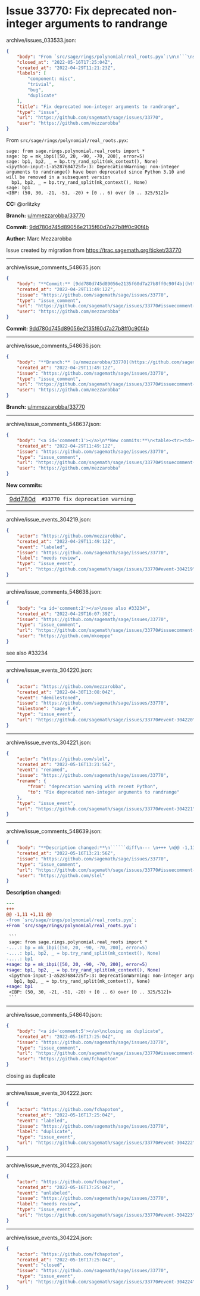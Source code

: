 # Issue 33770: Fix deprecated non-integer arguments to randrange

archive/issues_033533.json:
```json
{
    "body": "From `src/sage/rings/polynomial/real_roots.pyx`:\n\n```\nsage: from sage.rings.polynomial.real_roots import *\nsage: bp = mk_ibpi([50, 20, -90, -70, 200], error=5)\nsage: bp1, bp2, _ = bp.try_rand_split(mk_context(), None)\n<ipython-input-1-a5287684725f>:3: DeprecationWarning: non-integer arguments to randrange() have been deprecated since Python 3.10 and will be removed in a subsequent version\n  bp1, bp2, _ = bp.try_rand_split(mk_context(), None)\nsage: bp1\n<IBP: (50, 30, -21, -51, -20) + [0 .. 6) over [0 .. 325/512]>\n```\n\n**CC:**  @orlitzky\n\n**Branch:** [u/mmezzarobba/33770](https://github.com/sagemath/sagetrac-mirror/tree/u/mmezzarobba/33770)\n\n**Commit:** [9dd780d745d89056e2135f60d7a27b8ff0c90f4b](https://github.com/sagemath/sagetrac-mirror/commit/9dd780d745d89056e2135f60d7a27b8ff0c90f4b)\n\n**Author:** Marc Mezzarobba\n\nIssue created by migration from https://trac.sagemath.org/ticket/33770\n\n",
    "closed_at": "2022-05-16T17:25:04Z",
    "created_at": "2022-04-29T11:21:23Z",
    "labels": [
        "component: misc",
        "trivial",
        "bug",
        "duplicate"
    ],
    "title": "Fix deprecated non-integer arguments to randrange",
    "type": "issue",
    "url": "https://github.com/sagemath/sage/issues/33770",
    "user": "https://github.com/mezzarobba"
}
```
From `src/sage/rings/polynomial/real_roots.pyx`:

```
sage: from sage.rings.polynomial.real_roots import *
sage: bp = mk_ibpi([50, 20, -90, -70, 200], error=5)
sage: bp1, bp2, _ = bp.try_rand_split(mk_context(), None)
<ipython-input-1-a5287684725f>:3: DeprecationWarning: non-integer arguments to randrange() have been deprecated since Python 3.10 and will be removed in a subsequent version
  bp1, bp2, _ = bp.try_rand_split(mk_context(), None)
sage: bp1
<IBP: (50, 30, -21, -51, -20) + [0 .. 6) over [0 .. 325/512]>
```

**CC:**  @orlitzky

**Branch:** [u/mmezzarobba/33770](https://github.com/sagemath/sagetrac-mirror/tree/u/mmezzarobba/33770)

**Commit:** [9dd780d745d89056e2135f60d7a27b8ff0c90f4b](https://github.com/sagemath/sagetrac-mirror/commit/9dd780d745d89056e2135f60d7a27b8ff0c90f4b)

**Author:** Marc Mezzarobba

Issue created by migration from https://trac.sagemath.org/ticket/33770





---

archive/issue_comments_548635.json:
```json
{
    "body": "**Commit:** [9dd780d745d89056e2135f60d7a27b8ff0c90f4b](https://github.com/sagemath/sagetrac-mirror/commit/9dd780d745d89056e2135f60d7a27b8ff0c90f4b)",
    "created_at": "2022-04-29T11:49:12Z",
    "issue": "https://github.com/sagemath/sage/issues/33770",
    "type": "issue_comment",
    "url": "https://github.com/sagemath/sage/issues/33770#issuecomment-548635",
    "user": "https://github.com/mezzarobba"
}
```

**Commit:** [9dd780d745d89056e2135f60d7a27b8ff0c90f4b](https://github.com/sagemath/sagetrac-mirror/commit/9dd780d745d89056e2135f60d7a27b8ff0c90f4b)



---

archive/issue_comments_548636.json:
```json
{
    "body": "**Branch:** [u/mmezzarobba/33770](https://github.com/sagemath/sagetrac-mirror/tree/u/mmezzarobba/33770)",
    "created_at": "2022-04-29T11:49:12Z",
    "issue": "https://github.com/sagemath/sage/issues/33770",
    "type": "issue_comment",
    "url": "https://github.com/sagemath/sage/issues/33770#issuecomment-548636",
    "user": "https://github.com/mezzarobba"
}
```

**Branch:** [u/mmezzarobba/33770](https://github.com/sagemath/sagetrac-mirror/tree/u/mmezzarobba/33770)



---

archive/issue_comments_548637.json:
```json
{
    "body": "<a id='comment:1'></a>\n**New commits:**\n<table><tr><td><a href=\"https://github.com/sagemath/sagetrac-mirror/commit/9dd780d745d89056e2135f60d7a27b8ff0c90f4b\">9dd780d</a></td><td><code>#33770 fix deprecation warning</code></td></tr></table>\n",
    "created_at": "2022-04-29T11:49:12Z",
    "issue": "https://github.com/sagemath/sage/issues/33770",
    "type": "issue_comment",
    "url": "https://github.com/sagemath/sage/issues/33770#issuecomment-548637",
    "user": "https://github.com/mezzarobba"
}
```

<a id='comment:1'></a>
**New commits:**
<table><tr><td><a href="https://github.com/sagemath/sagetrac-mirror/commit/9dd780d745d89056e2135f60d7a27b8ff0c90f4b">9dd780d</a></td><td><code>#33770 fix deprecation warning</code></td></tr></table>




---

archive/issue_events_304219.json:
```json
{
    "actor": "https://github.com/mezzarobba",
    "created_at": "2022-04-29T11:49:12Z",
    "event": "labeled",
    "issue": "https://github.com/sagemath/sage/issues/33770",
    "label": "needs review",
    "type": "issue_event",
    "url": "https://github.com/sagemath/sage/issues/33770#event-304219"
}
```



---

archive/issue_comments_548638.json:
```json
{
    "body": "<a id='comment:2'></a>\nsee also #33234",
    "created_at": "2022-04-29T16:07:39Z",
    "issue": "https://github.com/sagemath/sage/issues/33770",
    "type": "issue_comment",
    "url": "https://github.com/sagemath/sage/issues/33770#issuecomment-548638",
    "user": "https://github.com/mkoeppe"
}
```

<a id='comment:2'></a>
see also #33234



---

archive/issue_events_304220.json:
```json
{
    "actor": "https://github.com/mezzarobba",
    "created_at": "2022-04-30T13:08:04Z",
    "event": "demilestoned",
    "issue": "https://github.com/sagemath/sage/issues/33770",
    "milestone": "sage-9.6",
    "type": "issue_event",
    "url": "https://github.com/sagemath/sage/issues/33770#event-304220"
}
```



---

archive/issue_events_304221.json:
```json
{
    "actor": "https://github.com/slel",
    "created_at": "2022-05-16T13:21:56Z",
    "event": "renamed",
    "issue": "https://github.com/sagemath/sage/issues/33770",
    "rename": {
        "from": "deprecation warning with recent Python",
        "to": "Fix deprecated non-integer arguments to randrange"
    },
    "type": "issue_event",
    "url": "https://github.com/sagemath/sage/issues/33770#event-304221"
}
```



---

archive/issue_comments_548639.json:
```json
{
    "body": "**Description changed:**\n``````diff\n--- \n+++ \n@@ -1,11 +1,11 @@\n-from `src/sage/rings/polynomial/real_roots.pyx`:\n+From `src/sage/rings/polynomial/real_roots.pyx`:\n \n ```\n sage: from sage.rings.polynomial.real_roots import *\n-....: bp = mk_ibpi([50, 20, -90, -70, 200], error=5)\n-....: bp1, bp2, _ = bp.try_rand_split(mk_context(), None)\n-....: bp1\n+sage: bp = mk_ibpi([50, 20, -90, -70, 200], error=5)\n+sage: bp1, bp2, _ = bp.try_rand_split(mk_context(), None)\n <ipython-input-1-a5287684725f>:3: DeprecationWarning: non-integer arguments to randrange() have been deprecated since Python 3.10 and will be removed in a subsequent version\n   bp1, bp2, _ = bp.try_rand_split(mk_context(), None)\n+sage: bp1\n <IBP: (50, 30, -21, -51, -20) + [0 .. 6) over [0 .. 325/512]>\n ```\n``````\n",
    "created_at": "2022-05-16T13:21:56Z",
    "issue": "https://github.com/sagemath/sage/issues/33770",
    "type": "issue_comment",
    "url": "https://github.com/sagemath/sage/issues/33770#issuecomment-548639",
    "user": "https://github.com/slel"
}
```

**Description changed:**
``````diff
--- 
+++ 
@@ -1,11 +1,11 @@
-from `src/sage/rings/polynomial/real_roots.pyx`:
+From `src/sage/rings/polynomial/real_roots.pyx`:
 
 ```
 sage: from sage.rings.polynomial.real_roots import *
-....: bp = mk_ibpi([50, 20, -90, -70, 200], error=5)
-....: bp1, bp2, _ = bp.try_rand_split(mk_context(), None)
-....: bp1
+sage: bp = mk_ibpi([50, 20, -90, -70, 200], error=5)
+sage: bp1, bp2, _ = bp.try_rand_split(mk_context(), None)
 <ipython-input-1-a5287684725f>:3: DeprecationWarning: non-integer arguments to randrange() have been deprecated since Python 3.10 and will be removed in a subsequent version
   bp1, bp2, _ = bp.try_rand_split(mk_context(), None)
+sage: bp1
 <IBP: (50, 30, -21, -51, -20) + [0 .. 6) over [0 .. 325/512]>
 ```
``````




---

archive/issue_comments_548640.json:
```json
{
    "body": "<a id='comment:5'></a>\nclosing as duplicate",
    "created_at": "2022-05-16T17:25:04Z",
    "issue": "https://github.com/sagemath/sage/issues/33770",
    "type": "issue_comment",
    "url": "https://github.com/sagemath/sage/issues/33770#issuecomment-548640",
    "user": "https://github.com/fchapoton"
}
```

<a id='comment:5'></a>
closing as duplicate



---

archive/issue_events_304222.json:
```json
{
    "actor": "https://github.com/fchapoton",
    "created_at": "2022-05-16T17:25:04Z",
    "event": "labeled",
    "issue": "https://github.com/sagemath/sage/issues/33770",
    "label": "duplicate",
    "type": "issue_event",
    "url": "https://github.com/sagemath/sage/issues/33770#event-304222"
}
```



---

archive/issue_events_304223.json:
```json
{
    "actor": "https://github.com/fchapoton",
    "created_at": "2022-05-16T17:25:04Z",
    "event": "unlabeled",
    "issue": "https://github.com/sagemath/sage/issues/33770",
    "label": "needs review",
    "type": "issue_event",
    "url": "https://github.com/sagemath/sage/issues/33770#event-304223"
}
```



---

archive/issue_events_304224.json:
```json
{
    "actor": "https://github.com/fchapoton",
    "created_at": "2022-05-16T17:25:04Z",
    "event": "closed",
    "issue": "https://github.com/sagemath/sage/issues/33770",
    "type": "issue_event",
    "url": "https://github.com/sagemath/sage/issues/33770#event-304224"
}
```
